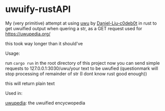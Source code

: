 # uwuify-rustAPI
My (very primitive) attempt at using [uwu](https://github.com/Daniel-Liu-c0deb0t/uwu) by [Daniel-Liu-c0deb0t](https://github.com/Daniel-Liu-c0deb0t) in rust to get uwuified output when quering a str, as a GET request
used for https://uwupedia.org/


this took way longer than it should've

Usage:

run `cargo run` in the root directory of this project 
now you can send simple requests to 127.0.0.1:3030/uwu/your text to be uwufied
(questionmark will stop processing of remainder of str (I dont know rust good enough))

this will return plain text

Used in:

[uwupedia](http://uwupedia.org/): the uwuified encycwopedia
